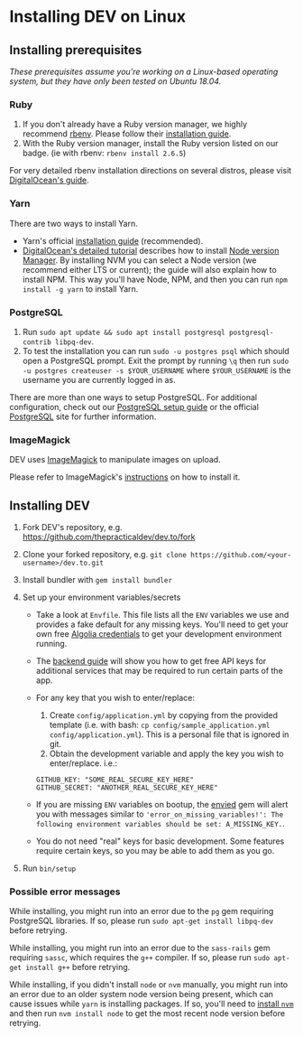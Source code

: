 # Installing DEV on Linux

## Installing prerequisites

_These prerequisites assume you're working on a Linux-based operating system, but they have only been tested on Ubuntu 18.04._

### Ruby

1. If you don't already have a Ruby version manager, we highly recommend [rbenv](https://github.com/rbenv/rbenv). Please follow their [installation guide](https://github.com/rbenv/rbenv#installation).
1. With the Ruby version manager, install the Ruby version listed on our badge. (ie with rbenv: `rbenv install 2.6.5`)

For very detailed rbenv installation directions on several distros, please visit [DigitalOcean's guide](https://www.digitalocean.com/community/tutorials/how-to-install-ruby-on-rails-with-rbenv-on-ubuntu-18-04).

### Yarn

There are two ways to install Yarn.

- Yarn's official [installation guide](https://yarnpkg.com/en/docs/install#debian-stable) (recommended).
- [DigitalOcean's detailed tutorial](https://www.digitalocean.com/community/tutorials/how-to-install-node-js-on-ubuntu-18-04) describes how to install [Node version Manager](https://github.com/creationix/nvm). By installing NVM you can select a Node version (we recommend either LTS or current); the guide will also explain how to install NPM. This way you'll have Node, NPM, and then you can run `npm install -g yarn` to install Yarn.

### PostgreSQL

1. Run `sudo apt update && sudo apt install postgresql postgresql-contrib libpq-dev`.
1. To test the installation you can run `sudo -u postgres psql` which should open a PostgreSQL prompt. Exit the prompt by running `\q` then run `sudo -u postgres createuser -s $YOUR_USERNAME` where `$YOUR_USERNAME` is the username you are currently logged in as.

There are more than one ways to setup PostgreSQL. For additional configuration, check out our [PostgreSQL setup guide](/installation/postgresql) or the official [PostgreSQL](https://www.postgresql.org/) site for further information.

### ImageMagick

DEV uses [ImageMagick](https://imagemagick.org/) to manipulate images on upload.

Please refer to ImageMagick's [instructions](https://imagemagick.org/script/download.php) on how to install it.

## Installing DEV

1. Fork DEV's repository, e.g. <https://github.com/thepracticaldev/dev.to/fork>
1. Clone your forked repository, e.g. `git clone https://github.com/<your-username>/dev.to.git`
1. Install bundler with `gem install bundler`
1. Set up your environment variables/secrets

   - Take a look at `Envfile`. This file lists all the `ENV` variables we use and provides a fake default for any missing keys. You'll need to get your own free [Algolia credentials](/backend/algolia) to get your development environment running.
   - The [backend guide](/backend) will show you how to get free API keys for additional services that may be required to run certain parts of the app.
   - For any key that you wish to enter/replace:

     1. Create `config/application.yml` by copying from the provided template (i.e. with bash: `cp config/sample_application.yml config/application.yml`). This is a personal file that is ignored in git.
     1. Obtain the development variable and apply the key you wish to enter/replace. i.e.:

     ```shell
     GITHUB_KEY: "SOME_REAL_SECURE_KEY_HERE"
     GITHUB_SECRET: "ANOTHER_REAL_SECURE_KEY_HERE"
     ```

   - If you are missing `ENV` variables on bootup, the [envied](https://rubygems.org/gems/envied) gem will alert you with messages similar to `'error_on_missing_variables!': The following environment variables should be set: A_MISSING_KEY.`.
   - You do not need "real" keys for basic development. Some features require certain keys, so you may be able to add them as you go.

1. Run `bin/setup`

### Possible error messages

While installing, you might run into an error due to the `pg` gem requiring PostgreSQL libraries. If so, please run `sudo apt-get install libpq-dev` before retrying.

While installing, you might run into an error due to the `sass-rails` gem requiring `sassc`, which requires the `g++` compiler. If so, please run `sudo apt-get install g++` before retrying.

While installing, if you didn't install `node` or `nvm` manually, you might run into an error due to an older system node version being present, which can cause issues while `yarn` is installing packages. If so, you'll need to [install `nvm`](https://github.com/nvm-sh/nvm#installation-and-update) and then run `nvm install node` to get the most recent node version before retrying.
